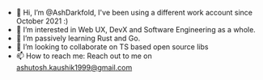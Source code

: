 - 👋 Hi, I’m @AshDarkfold, I've been using a different work account since October 2021 :)
- 👀 I’m interested in Web UX, DevX and Software Engineering as a whole.
- 🌱 I’m passively learning Rust and Go.
- 💞️ I’m looking to collaborate on TS based open source libs 
- 📫 How to reach me: Reach out to me on ashutosh.kaushik1999@gmail.com

<!---
AshDarkfold/AshDarkfold is a ✨ special ✨ repository because its `README.md` (this file) appears on your GitHub profile.
You can click the Preview link to take a look at your changes.
--->
